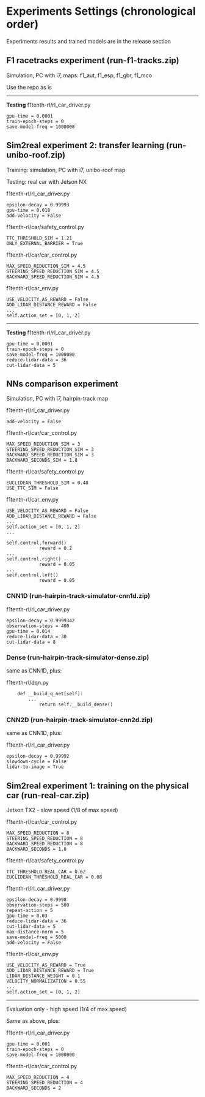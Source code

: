 # Experiments Settings (chronological order)
Experiments results and trained models are in the release section

## F1 racetracks experiment (run-f1-tracks.zip)
Simulation, PC with i7, maps: f1_aut, f1_esp, f1_gbr, f1_mco

Use the repo as is

---
**Testing**
f1tenth-rl/rl_car_driver.py
```
gpu-time = 0.0001
train-epoch-steps = 0
save-model-freq = 1000000
```


## Sim2real experiment 2: transfer learning (run-unibo-roof.zip)
Training: simulation, PC with i7, unibo-roof map

Testing: real car with Jetson NX

f1tenth-rl/rl_car_driver.py
```
epsilon-decay = 0.99993
gpu-time = 0.018
add-velocity = False
```

f1tenth-rl/car/safety_control.py
```
TTC_THRESHOLD_SIM = 1.21
ONLY_EXTERNAL_BARRIER = True
```

f1tenth-rl/car/car_control.py
```
MAX_SPEED_REDUCTION_SIM = 4.5
STEERING_SPEED_REDUCTION_SIM = 4.5
BACKWARD_SPEED_REDUCTION_SIM = 4.5
```

f1tenth-rl/car_env.py
```
USE_VELOCITY_AS_REWARD = False
ADD_LIDAR_DISTANCE_REWARD = False
...
self.action_set = [0, 1, 2]
```

---
**Testing**
f1tenth-rl/rl_car_driver.py
```
gpu-time = 0.0001
train-epoch-steps = 0
save-model-freq = 1000000
reduce-lidar-data = 36
cut-lidar-data = 5 
```

## NNs comparison experiment 
Simulation, PC with i7, hairpin-track map

f1tenth-rl/rl_car_driver.py
```
add-velocity = False
```

f1tenth-rl/car/car_control.py
```
MAX_SPEED_REDUCTION_SIM = 3
STEERING_SPEED_REDUCTION_SIM = 3
BACKWARD_SPEED_REDUCTION_SIM = 3
BACKWARD_SECONDS_SIM = 1.8
```
f1tenth-rl/car/safety_control.py
```
EUCLIDEAN_THRESHOLD_SIM = 0.48
USE_TTC_SIM = False
```

f1tenth-rl/car_env.py
```
USE_VELOCITY_AS_REWARD = False
ADD_LIDAR_DISTANCE_REWARD = False
...
self.action_set = [0, 1, 2]
...

self.control.forward()
            reward = 0.2
...
self.control.right()
            reward = 0.05
...
self.control.left()
            reward = 0.05
```

### CNN1D (run-hairpin-track-simulator-cnn1d.zip)

f1tenth-rl/rl_car_driver.py
```
epsilon-decay = 0.9999342
observation-steps = 400
gpu-time = 0.014
reduce-lidar-data = 30
cut-lidar-data = 8 
```

### Dense (run-hairpin-track-simulator-dense.zip)
same as CNN1D, plus:

f1tenth-rl/dqn.py
```
    def __build_q_net(self):
        ...
            return self.__build_dense()
```

### CNN2D (run-hairpin-track-simulator-cnn2d.zip)
same as CNN1D, plus:

f1tenth-rl/rl_car_driver.py
```
epsilon-decay = 0.99992
slowdown-cycle = False
lidar-to-image = True
```

## Sim2real experiment 1: training on the physical car (run-real-car.zip)

Jetson TX2 - slow speed (1/8 of max speed)

f1tenth-rl/car/car_control.py
```
MAX_SPEED_REDUCTION = 8
STEERING_SPEED_REDUCTION = 8
BACKWARD_SPEED_REDUCTION = 8
BACKWARD_SECONDS = 1.8
```

f1tenth-rl/car/safety_control.py
```
TTC_THRESHOLD_REAL_CAR = 0.62
EUCLIDEAN_THRESHOLD_REAL_CAR = 0.08
```

f1tenth-rl/rl_car_driver.py
```
epsilon-decay = 0.9998
observation-steps = 500
repeat-action = 5
gpu-time = 0.03
reduce-lidar-data = 36
cut-lidar-data = 5
max-distance-norm = 5
save-model-freq = 5000
add-velocity = False
```

f1tenth-rl/car_env.py
```
USE_VELOCITY_AS_REWARD = True
ADD_LIDAR_DISTANCE_REWARD = True
LIDAR_DISTANCE_WEIGHT = 0.1
VELOCITY_NORMALIZATION = 0.55
...
self.action_set = [0, 1, 2]
```
---
Evaluation only - high speed (1/4 of max speed)

Same as above, plus:

f1tenth-rl/rl_car_driver.py
```
gpu-time = 0.001
train-epoch-steps = 0
save-model-freq = 1000000
```
f1tenth-rl/car/car_control.py
```
MAX_SPEED_REDUCTION = 4
STEERING_SPEED_REDUCTION = 4
BACKWARD_SECONDS = 2
```